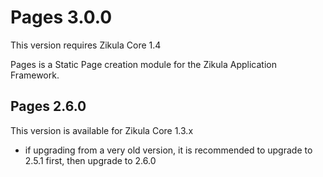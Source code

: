 Pages 3.0.0
===========

This version requires Zikula Core 1.4

Pages is a Static Page creation module for the Zikula Application Framework.

Pages 2.6.0
-----------

This version is available for Zikula Core 1.3.x

  - if upgrading from a very old version, it is recommended to upgrade to 2.5.1 first, then upgrade to 2.6.0
